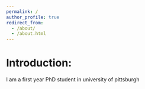 ```yaml
---
permalink: /
author_profile: true
redirect_from: 
  - /about/
  - /about.html
---
```


Introduction:
==
I am a first year PhD student in university of pittsburgh 





